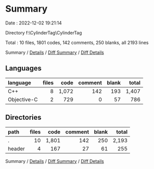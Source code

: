 # Summary

Date : 2022-12-02 19:21:14

Directory f:\\CylinderTag\\CylinderTag

Total : 10 files,  1801 codes, 142 comments, 250 blanks, all 2193 lines

Summary / [Details](details.md) / [Diff Summary](diff.md) / [Diff Details](diff-details.md)

## Languages
| language | files | code | comment | blank | total |
| :--- | ---: | ---: | ---: | ---: | ---: |
| C++ | 8 | 1,072 | 142 | 193 | 1,407 |
| Objective-C | 2 | 729 | 0 | 57 | 786 |

## Directories
| path | files | code | comment | blank | total |
| :--- | ---: | ---: | ---: | ---: | ---: |
| . | 10 | 1,801 | 142 | 250 | 2,193 |
| header | 4 | 167 | 27 | 61 | 255 |

Summary / [Details](details.md) / [Diff Summary](diff.md) / [Diff Details](diff-details.md)